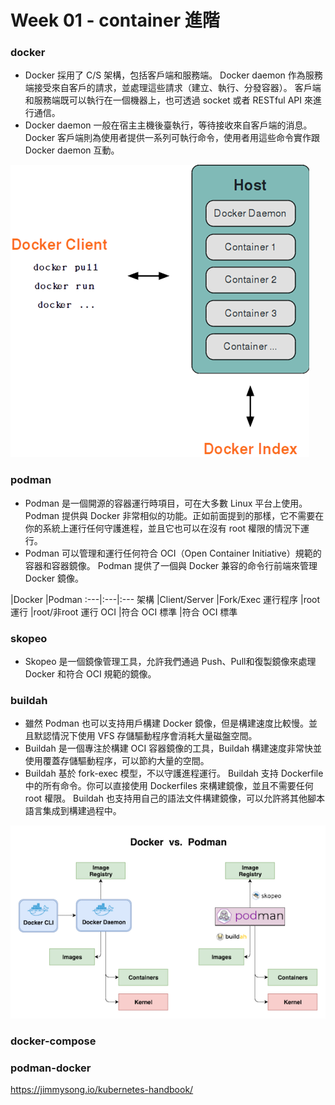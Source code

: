 # Week 01 - container 進階

### docker

- Docker 採用了 C/S 架構，包括客戶端和服務端。 Docker daemon 作為服務端接受來自客戶的請求，並處理這些請求（建立、執行、分發容器）。 客戶端和服務端既可以執行在一個機器上，也可透過 socket 或者 RESTful API 來進行通信。
- Docker daemon 一般在宿主主機後臺執行，等待接收來自客戶端的消息。 Docker 客戶端則為使用者提供一系列可執行命令，使用者用這些命令實作跟 Docker daemon 互動。

![docker](images/01.png)

### podman

- Podman 是一個開源的容器運行時項目，可在大多數 Linux 平台上使用。 Podman 提供與 Docker 非常相似的功能。正如前面提到的那樣，它不需要在你的系統上運行任何守護進程，並且它也可以在沒有 root 權限的情況下運行。
- Podman 可以管理和運行任何符合 OCI（Open Container Initiative）規範的容器和容器鏡像。 Podman 提供了一個與 Docker 兼容的命令行前端來管理 Docker 鏡像。

|Docker |Podman
:---|:---|:---
架構 |Client/Server |Fork/Exec
運行程序 |root 運行 |root/非root 運行
OCI |符合 OCI 標準 |符合 OCI 標準

### skopeo

- Skopeo 是一個鏡像管理工具，允許我們通過 Push、Pull和復製鏡像來處理 Docker 和符合 OCI 規範的鏡像。

### buildah

- 雖然 Podman 也可以支持用戶構建 Docker 鏡像，但是構建速度比較慢。並且默認情況下使用 VFS 存儲驅動程序會消耗大量磁盤空間。
- Buildah 是一個專注於構建 OCI 容器鏡像的工具，Buildah 構建速度非常快並使用覆蓋存儲驅動程序，可以節約大量的空間。
- Buildah 基於 fork-exec 模型，不以守護進程運行。 Buildah 支持 Dockerfile 中的所有命令。你可以直接使用 Dockerfiles 來構建鏡像，並且不需要任何 root 權限。 Buildah 也支持用自己的語法文件構建鏡像，可以允許將其他腳本語言集成到構建過程中。

![Docker vs Podman](images/02.png)

### docker-compose



### podman-docker

https://jimmysong.io/kubernetes-handbook/